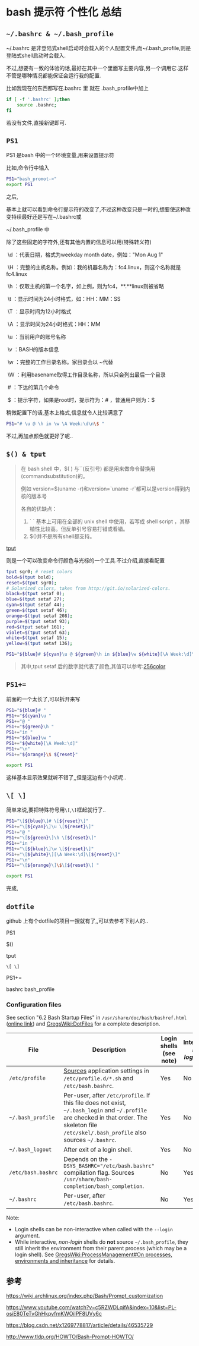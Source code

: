 # bash 提示符 个性化 总结

## `~/.bashrc & ~/.bash_profile`

~/.bashrc 是非登陆式shell启动时会载入的个人配置文件,而~/.bash_profile,则是登陆式shell启动时会载入.

不过,想要有一致的体验的话,最好在其中一个里面写主要内容,另一个调用它.这样不管是哪种情况都能保证会运行我的配置.

比如我现在的东西都写在.bashrc 里 就在 .bash_profile中加上

```bash
if [ -f '.bashrc' ];then
	source .bashrc;
fi
```

若没有文件,直接新键即可.

## `PS1`

PS1 是bash 中的一个环境变量,用来设置提示符

比如,命令行中输入

```bash
PS1="bash_promot->"
export PS1
```

之后,

基本上就可以看到命令行提示符的改变了,不过这种改变只是一时的,想要使这种改变持续最好还是写在~/.bashrc或

~/.bash_profile 中



除了这些固定的字符外,还有其他内置的信息可以用(特殊转义符)

​    \d ：代表日期，格式为weekday month date，例如："Mon Aug 1"

​    \H ：完整的主机名称。例如：我的机器名称为：fc4.linux，则这个名称就是fc4.linux

​    \h ：仅取主机的第一个名字，如上例，则为fc4，**.**linux则被省略

​    \t ：显示时间为24小时格式，如：HH：MM：SS

​    \T ：显示时间为12小时格式

​    \A ：显示时间为24小时格式：HH：MM

​    \u ：当前用户的账号名称

​    \v ：BASH的版本信息

​    \w ：完整的工作目录名称。家目录会以 ~代替

​    \W ：利用basename取得工作目录名称，所以只会列出最后一个目录

​    \# ：下达的第几个命令

​    \$ ：提示字符，如果是root时，提示符为：# ，普通用户则为：$



稍微配置下的话,基本上格式,信息就令人比较满意了

```bash
PS1="# \u @ \h in \w \A Week:\d\n\$ "
```

不过,再加点颜色就更好了呢..



## `$() & tput`

> 在 bash shell 中，$( ) 与\`\`(反引号) 都是用来做命令替换用(commandsubstitution)的。
>
> 例如   version=$(uname -r)和version=\`uname -r\`都可以是version得到内核的版本号
>
> 各自的优缺点：
>
> 1. \` \` 基本上可用在全部的 unix shell 中使用，若写成 shell script ，其移植性比较高。但反单引号容易打错或看错。
> 2. $()并不是所有shell都支持。



[tput](https://www.tldp.org/HOWTO/Bash-Prompt-HOWTO/x405.html)

 则是一个可以改变命令行颜色与光标的一个工具.不过介绍,直接看配置



```bash
tput sgr0; # reset colors
bold=$(tput bold);
reset=$(tput sgr0);
# Solarized colors, taken from http://git.io/solarized-colors.
black=$(tput setaf 0);
blue=$(tput setaf 27);
cyan=$(tput setaf 44);
green=$(tput setaf 46);
orange=$(tput setaf 208);
purple=$(tput setaf 93);
red=$(tput setaf 161);
violet=$(tput setaf 63);
white=$(tput setaf 15);
yellow=$(tput setaf 136);

PS1="${blue}# ${cyan}\u @ ${green}\h in ${blue}\w ${white}[\A Week:\d]\n${orange}\$ ${reset}"
```

> 其中,tput setaf 后的数字就代表了颜色,其值可以参考:[256color](https://upload.wikimedia.org/wikipedia/commons/1/15/Xterm_256color_chart.svg)



## `PS1+=`

前面的一个太长了,可以拆开来写



```bash
PS1="${blue}# "
PS1+="${cyan}\u "
PS1+="@ "
PS1+="${green}\h "
PS1+="in "
PS1+="${blue}\w "
PS1+="${white}[\A Week:\d]"
PS1+="\n"
PS1+="${orange}\$ ${reset}"

export PS1
```

这样基本显示效果就听不错了,,但是这边有个小坑呢..



## `\[ \]`

简单来说,要把特殊符号用`\[`,`\]`框起就行了..

```bash
PS1="\[${blue}\]# \[${reset}\]"
PS1+="\[${cyan}\]\u \[${reset}\]"
PS1+="@ "
PS1+="\[${green}\]\h \[${reset}\]"
PS1+="in "
PS1+="\[${blue}\]\w \[${reset}\]"
PS1+="\[${white}\][\A Week:\d]\[${reset}\]"
PS1+="\n"
PS1+="\[${orange}\]\$\[${reset}\] "

export PS1
```

完成,

## `dotfile`

github 上有个dotfile的项目一搜就有了,,可以去参考下别人的..

PS1

$()

tput



`\[ \]`



PS1+=



bashrc bash_profile



### Configuration files

See section "6.2 Bash Startup Files" in `/usr/share/doc/bash/bashref.html` ([online link](https://www.gnu.org/software/bash/manual/bash.html#Bash-Startup-Files)) and [GregsWiki:DotFiles](https://mywiki.wooledge.org/DotFiles) for a complete description.

| File               | Description                                                  | Login shells (see note) | Interactive, *non-login*shells |
| ------------------ | ------------------------------------------------------------ | ----------------------- | ------------------------------ |
| `/etc/profile`     | [Sources](https://wiki.archlinux.org/index.php/Source) application settings in `/etc/profile.d/*.sh` and `/etc/bash.bashrc`. | Yes                     | No                             |
| `~/.bash_profile`  | Per-user, after `/etc/profile`. If this file does not exist, `~/.bash_login` and `~/.profile` are checked in that order. The skeleton file `/etc/skel/.bash_profile` also sources `~/.bashrc`. | Yes                     | No                             |
| `~/.bash_logout`   | After exit of a login shell.                                 | Yes                     | No                             |
| `/etc/bash.bashrc` | Depends on the `-DSYS_BASHRC="/etc/bash.bashrc"` compilation flag. Sources `/usr/share/bash-completion/bash_completion`. | No                      | Yes                            |
| `~/.bashrc`        | Per-user, after `/etc/bash.bashrc`.                          | No                      | Yes                            |

Note:

- Login shells can be non-interactive when called with the `--login` argument.
- While interactive, *non-login* shells do **not** source `~/.bash_profile`, they still inherit the environment from their parent process (which may be a login shell). See [GregsWiki:ProcessManagement#On processes, environments and inheritance](https://mywiki.wooledge.org/ProcessManagement#On_processes.2C_environments_and_inheritance) for details.





## 参考

https://wiki.archlinux.org/index.php/Bash/Prompt_customization

https://www.youtube.com/watch?v=c5RZWDLqifA&index=10&list=PL-osiE80TeTvGhHkpvfmKWOiIPF8UVy6c

https://blog.csdn.net/x1269778817/article/details/46535729



http://www.tldp.org/HOWTO/Bash-Prompt-HOWTO/